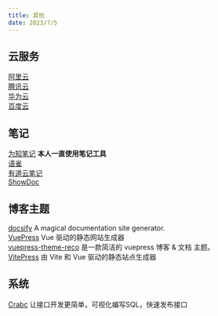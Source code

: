 ```yaml
---
title: 其他
date: 2023/7/5
---
```


## 云服务
[阿里云](https://www.aliyun.com) <br>
[腾讯云](https://cloud.tencent.com/) <br>
[华为云](https://activity.huaweicloud.com/) <br>
[百度云](https://cloud.baidu.com/) <br>

## 笔记
[为知笔记](https://www.wiz.cn/zh-cn) **本人一直使用笔记工具** <br>
[语雀](https://www.yuque.com/) <br>
[有道云笔记](https://note.youdao.com/) <br>
[ShowDoc](https://www.showdoc.com.cn/) <br>

## 博客主题
[docsify](https://docsify.js.org/#/) A magical documentation site generator. <br>
[VuePress](https://v2.vuepress.vuejs.org/zh/) Vue 驱动的静态网站生成器 <br>
[vuepress-theme-reco](https://vuepress-theme-reco.recoluan.com/) 是一款简洁的 vuepress 博客 & 文档 主题。 <br>
[VitePress](https://vitepress.dev/zh/) 由 Vite 和 Vue 驱动的静态站点生成器 <br>

## 系统
[Crabc](https://www.crabc.cn/) 让接口开发更简单，可视化编写SQL，快速发布接口 <br>
